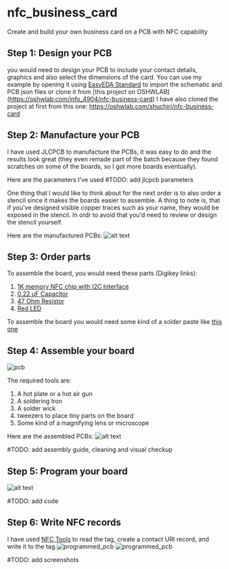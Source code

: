 # nfc_business_card
Create and build your own business card on a PCB with NFC capability

## Step 1: Design your PCB
you would need to design your PCB to include your contact details, graphics and also select the dimensions of the card.
You can use my example by opening it using [EasyEDA Standard](https://easyeda.com/) to import the schematic and PCB json files or clone it from [this project on OSHWLAB] (https://oshwlab.com/info_4904/nfc-business-card)
I have also cloned the project at first from this one: https://oshwlab.com/shuchirj/nfc-business-card

## Step 2: Manufacture your PCB
I have used JLCPCB to manufacture the PCBs, it was easy to do and the results look great (they even remade part of the batch because they found scratches on some of the boards, so I got more boards eventually).

Here are the parameters I've used
#TODO: add jlcpcb parameters

One thing that I would like to think about for the next order is to also order a stencil since it makes the boards easier to assemble. A thing to note is, that if you've designed visible copper traces such as your name, they would be exposed in the stencil. In ordr to avoid that you'd need to review or design the stencil yourself. 

Here are the manufactured PCBs:
![alt text](https://github.com/barcesat/nfc_business_card/raw/master/pcb.jpg "Manufactured PCBs")

## Step 3: Order parts
To assemble the board, you would need these parts (Digikey links):
1. [1K memory NFC chip with I2C Interface](https://www.digikey.com/en/products/detail/nxp-usa-inc/NT3H2111W0FTTJ/5872979)
2. [0.22 uF Capacitor](https://www.digikey.co.il/he/products/detail/samsung-electro-mechanics/CL10B224KA8NNNC/3886769)
3. [47 Ohm Resistor](https://www.digikey.co.il/he/products/detail/yageo/RC0603FR-0747RL/727252)
4. [Red LED](https://www.digikey.co.il/he/products/detail/w%C3%BCrth-elektronik/150080RS75000/4489918)

To assemble the board you would need some kind of a solder paste like [this one](https://www.digikey.co.il/he/products/detail/chip-quik-inc/SMDLTLFP/2682721)

## Step 4: Assemble your board
![pcb](https://github.com/barcesat/nfc_business_card/assets/9979719/3b095e2d-df43-4225-813c-9dbabc531038)

The required tools are:
1. A hot plate or a hot air gun
2. A soldering Iron
3. A solder wick
4. tweezers to place tiny parts on the board
5. Some kind of a magnifying lens or microscope

Here are the assembled PCBs:
![alt text](https://github.com/barcesat/nfc_business_card/raw/master/assembled_pcb.jpg "Assembled PCBs")

#TODO: add assembly guide, cleaning and visual checkup

## Step 5: Program your board

![alt text](https://github.com/barcesat/nfc_business_card/raw/master/programmed_pcb.jpg "Programmed PCBs")

#TODO: add code

## Step 6: Write NFC records
I have used [NFC Tools](https://play.google.com/store/apps/details?id=com.wakdev.wdnfc&hl=en&gl=US&pli=1) to read the tag, create a contact URI record, and write it to the tag.![programmed_pcb](https://github.com/barcesat/nfc_business_card/assets/9979719/4d5683f2-a22c-467a-b51c-4314655f3536)
![programmed_pcb](https://github.com/barcesat/nfc_business_card/assets/9979719/100d1378-8614-402d-b954-b2a368212507)

#TODO: add screenshots
